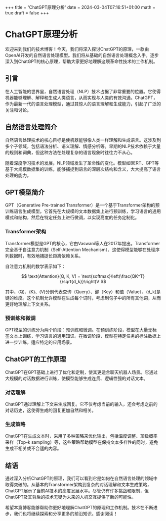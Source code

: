 +++
title = 'ChatGPT原理分析'
date = 2024-03-04T07:16:51+01:00
math = true
draft = false
+++

# ChatGPT原理分析

欢迎来到我们的技术博客！今天，我们将深入探讨ChatGPT的原理，一款由OpenAI开发的自然语言处理模型。我们将从基础的自然语言处理概念入手，逐步深入到ChatGPT的核心原理，帮助大家更好地理解这项革命性技术的工作机制。


## 引言

在人工智能的世界里，自然语言处理（NLP）技术占据了非常重要的位置。它使得机器能够理解、解释和生成人类语言，从而实现与人类的有效沟通。ChatGPT，作为最新一代的语言处理模型，通过其惊人的语言理解和生成能力，引起了广泛的关注和讨论。

## 自然语言处理简介

自然语言处理技术的核心目标是使机器能够像人类一样理解和生成语言。这涉及到多个子领域，包括语法分析、语义理解、情感分析等。早期的NLP技术依赖于大量的规则和词典，但这种方法在处理复杂的语言现象时往往力不从心。

随着深度学习技术的发展，NLP领域发生了革命性的变化。模型如BERT、GPT等基于大规模数据集的训练，能够捕捉到语言的深层次结构和含义，大大提高了语言处理的能力。

## GPT模型简介

GPT（Generative Pre-trained Transformer）是一个基于Transformer架构的预训练语言生成模型。它首先在大规模的文本数据集上进行预训练，学习语言的通用模式和结构，然后在特定任务上进行微调，以实现高度的任务定制化。

### Transformer架构

Transformer模型是GPT的核心，它由Vaswani等人在2017年提出。Transformer完全基于自注意力机制（Self-Attention Mechanism），这使得模型能够在处理序列数据时，有效地捕捉长距离依赖关系。

自注意力机制的数学表示如下：

$$
\text{Attention}(Q, K, V) = \text{softmax}\left(\frac{QK^T}{\sqrt{d_k}}\right)V
$$

其中，\(Q\)、\(K\)、\(V\)分别代表查询（Query）、键（Key）和值（Value），\(d_k\)是键的维度。这个机制允许模型在生成每个词时，考虑到句子中的所有其他词，从而更好地理解上下文关系。

### 预训练和微调

GPT模型的训练分为两个阶段：预训练和微调。在预训练阶段，模型在大量无标签文本上训练，学习语言的通用知识。在微调阶段，模型在特定任务的标注数据上进一步训练，适应特定的应用场景。

## ChatGPT的工作原理

ChatGPT在GPT基础上进行了优化和定制，使其更适合聊天机器人场景。它通过大规模的对话数据进行训练，使模型能够生成连贯、逻辑性强的对话文本。

### 对话理解

ChatGPT通过理解上下文来生成回复。它不仅考虑当前的输入，还会考虑之前的对话历史，这使得生成的回复更加自然和相关。

### 生成策略

ChatGPT在生成文本时，采用了多种策略来优化输出，包括温度调整、顶级概率采样（Top-k sampling）等，这些策略帮助模型在保持文本多样性的同时，避免生成不相关或不合适的内容。

## 结语

通过深入分析ChatGPT的原理，我们可以看到它是如何在自然语言处理的领域中取得突破的。从基本的Transformer架构到复杂的对话理解和文本生成策略，ChatGPT展示了当前AI技术的高度发展水平。尽管仍有许多挑战和限制，但ChatGPT及其背后的技术无疑为未来的人机交互提供了新的可能性。

希望本篇博客能够帮助你更好地理解ChatGPT的原理和工作机制。技术在不断进步，我们也将继续探索和分享更多的前沿知识。感谢阅读！
